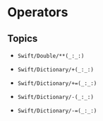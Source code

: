 # Operators

## Topics

- ``Swift/Double/**(_:_:)``

- ``Swift/Dictionary/+(_:_:)``

- ``Swift/Dictionary/+=(_:_:)``

- ``Swift/Dictionary/-(_:_:)``

- ``Swift/Dictionary/-=(_:_:)``
